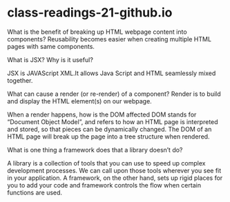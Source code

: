 # class-readings-21-github.io

What is the benefit of breaking up HTML webpage content into components?
Reusability becomes easier when creating multiple HTML pages with same components.

What is JSX? Why is it useful?

JSX is JAVAScript XML.It allows Java Script and HTML seamlessly mixed together.

What can cause a render (or re-render) of a component?
Render is to build and display the HTML element(s) on our webpage.

When a render happens, how is the DOM affected
DOM stands for “Document Object Model”, and refers to how an HTML page is interpreted and stored, 
so that pieces can be dynamically changed. The DOM of an HTML page will break up the page into a tree structure when rendered.

What is one thing a framework does that a library doesn’t do?

A library is a collection of tools that you can use to speed up complex development processes. 
We can call upon those tools wherever you see fit in your application. 
A framework, on the other hand, sets up rigid places for you to add your code and framework controls
the flow when certain functions are used.
